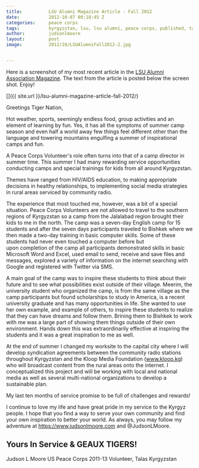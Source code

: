 ```yaml
---
title:			LSU Alumni Magazine Article - Fall 2012
date:			2012-10-07 00:18:45 Z
categories:		peace corps
tags:			kyrgyzstan, lsu, lsu alumni, peace corps, published, talas
author:			judsonlmoore
layout:			post
image:			2012/10/LSUAlumniFall2012-2.jpg


---
```


Here is a screenshot of my most recent article in the [LSU Alumni Association Magazine](http://lsualumni.org). The text from the article is posted below the screen shot. Enjoy!

[]({{ site.url }}/lsu-alumni-magazine-article-fall-2012/)

Greetings Tiger Nation,

Hot weather, sports, seemingly endless food, group activities and an element of learning by fun. Yes, it has all the symptoms of summer camp season and even half a world away few things feel different other than the language and towering mountains engulfing a summer of inspirational camps and fun.

A Peace Corps Volunteer's role often turns into that of a camp director in summer time. This summer I had many rewarding service opportunities conducting camps and special trainings for kids from all around Kyrgyzstan.

Themes have ranged from HIV/AIDS education, to making appropriate decisions in healthy relationships, to implementing social media strategies in rural areas serviced by community radio.

The experience that most touched me, however, was a bit of a special situation. Peace Corps Volunteers are not allowed to travel to the southern regions of Kyrgyzstan so a camp from the Jalalabad region brought their kids to me in the north. The camp was a seven-day English camp for 15 students and after the seven days participants traveled to Bishkek where we then made a two-day training in basic computer skills. Some of these students had never even touched a computer before but upon completion of the camp all participants demonstrated skills in basic Microsoft Word and Excel, used email to send, receive and save files and messages, explored a variety of information on the internet searching with Google and registered with Twitter via SMS.

A main goal of the camp was to inspire these students to think about their future and to see what possibilities exist outside of their village. Meerim, the university student who organized the camp, is from the same village as the camp participants but found scholarships to study in America, is a recent university graduate and has many opportunities in life. She wanted to use her own example, and example of others, to inspire these students to realize that they can have dreams and follow them. Brining them to Bishkek to work with me was a large part of showing them things outside of their own environment. Hands down this was extraordinarily effective at inspiring the students and it was a great inspiration to me as well.

At the end of summer I changed my worksite to the capital city where I will develop syndication agreements between the community radio stations throughout Kyrgyzstan and the Kloop Media Foundation (www.kloop.kg) who will broadcast content from the rural areas onto the internet. I conceptualized this project and will be working with local and national media as well as several multi-national organizations to develop a sustainable plan.

My last ten months of service promise to be full of challenges and rewards!

I continue to love my life and have great pride in my service to the Kyrgyz people. I hope that you find a way to serve your own community and find your own inspiration to better your world. As always, you may follow my adventure at https://www.judsonlmoore.com and @JudsonLMoore.

## Yours In Service & GEAUX TIGERS!

Judson L Moore
US Peace Corps 2011-13
Volunteer, Talas Kyrgyzstan
